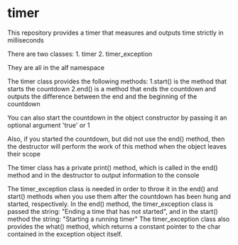 # timer
This repository provides a timer that measures and outputs time strictly in milliseconds

There are two classes: 1. timer 2. timer_exception

They are all in the alf namespace

The timer class provides the following methods:
1.start() is the method that starts the countdown
2.end() is a method that ends the countdown and outputs the difference between the end and the beginning of the countdown

You can also start the countdown in the object constructor by passing it an optional argument 'true' or 1

Also, if you started the countdown, but did not use the end() method, then the destructor will perform the work of this method when the object leaves their scope

The timer class has a private print() method, which is called in the end() method and in the destructor to output information to the console

The timer_exception class is needed in order to throw it in the end() and start() methods when you use them after the countdown has been hung and started, respectively. In the end() method, the timer_exception class is passed the string: "Ending a time that has not started", and in the start() method the string: "Starting a running timer"
The timer_exception class also provides the what() method, which returns a constant pointer to the char contained in the exception object itself.
